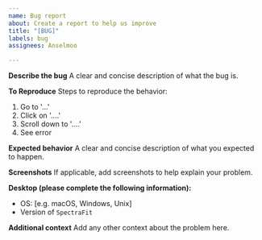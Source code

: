 ```yaml
---
name: Bug report
about: Create a report to help us improve
title: "[BUG]"
labels: bug
assignees: Anselmoo

---
```


**Describe the bug**
A clear and concise description of what the bug is.

**To Reproduce**
Steps to reproduce the behavior:
1. Go to '...'
2. Click on '....'
3. Scroll down to '....'
4. See error

**Expected behavior**
A clear and concise description of what you expected to happen.

**Screenshots**
If applicable, add screenshots to help explain your problem.

**Desktop (please complete the following information):**
 - OS: [e.g. macOS, Windows, Unix]
 - Version of `SpectraFit`

**Additional context**
Add any other context about the problem here.
